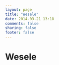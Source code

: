```yaml
---
layout: page
title: "Wesele"
date: 2014-03-21 13:18
comments: false
sharing: false
footer: false
---
```

# Wesele
